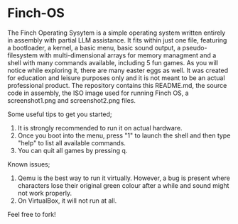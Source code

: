# Finch-OS
The Finch Operating Sysytem is a simple operating system written entirely in assembly with partial LLM assistance. It fits within just one file, featuring a bootloader, a kernel, a basic menu, basic sound output, a pseudo-filesystem with multi-dimensional arrays for memory managment and a shell with many commands available, including 5 fun games. As you will notice while exploring it, there are many easter eggs as well. It was created for education and leisure purposes only and it is not meant to be an actual professional product. The repository contains this README.md, the source code in assembly, the ISO image used for running Finch OS, a screenshot1.png and screenshot2.png files.

Some useful tips to get you started;
1. It is strongly recommended to run it on actual hardware.
2. Once you boot into the menu, press "1" to launch the shell and then type "help" to list all available commands.
3. You can quit all games by pressing q.

Known issues;
1. Qemu is the best way to run it virtually. However, a bug is present where characters lose their original green colour after a while and sound might not work properly.
2. On VirtualBox, it will not run at all.

Feel free to fork!
